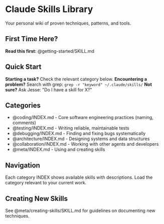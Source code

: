 # Claude Skills Library

Your personal wiki of proven techniques, patterns, and tools.

## First Time Here?

**Read this first:** @getting-started/SKILL.md

## Quick Start

**Starting a task?** Check the relevant category below.
**Encountering a problem?** Search with grep: `grep -r "keyword" ~/.claude/skills/`
**Not sure?** Ask Jesse: "Do I have a skill for X?"

## Categories

- @coding/INDEX.md - Core software engineering practices (naming, comments)
- @testing/INDEX.md - Writing reliable, maintainable tests
- @debugging/INDEX.md - Finding and fixing bugs systematically
- @architecture/INDEX.md - Designing systems and data structures
- @collaboration/INDEX.md - Working with other agents and developers
- @meta/INDEX.md - Using and creating skills

## Navigation

Each category INDEX shows available skills with descriptions. Load the category relevant to your current work.

## Creating New Skills

See @meta/creating-skills/SKILL.md for guidelines on documenting new techniques.
